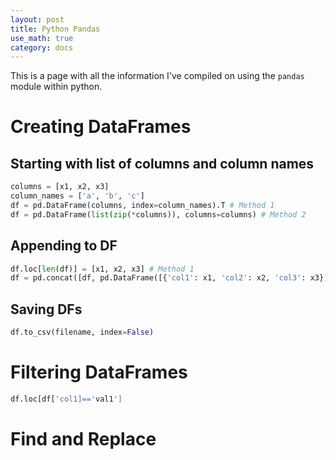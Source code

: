 ```yaml
---
layout: post
title: Python Pandas
use_math: true
category: docs
---
```


This is a page with all the information I've compiled on using the `pandas` module within python. 

# Creating DataFrames

## Starting with list of columns and column names

```python
columns = [x1, x2, x3]
column_names = ['a', 'b', 'c']
df = pd.DataFrame(columns, index=column_names).T # Method 1
df = pd.DataFrame(list(zip(*columns)), columns=columns) # Method 2
```

## Appending to DF
```python
df.loc[len(df)] = [x1, x2, x3] # Method 1
df = pd.concat([df, pd.DataFrame([{'col1': x1, 'col2': x2, 'col3': x3}])]) # Method 2
```
## Saving DFs

```python
df.to_csv(filename, index=False)
```

# Filtering DataFrames
```python
df.loc[df['col1]=='val1']
```

# Find and Replace
